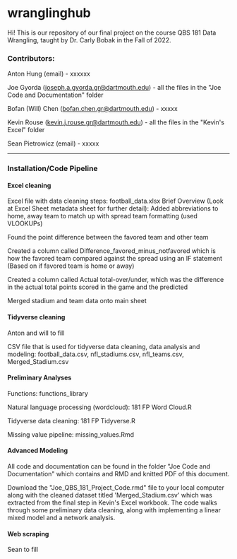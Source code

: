 # wranglinghub
Hi! This is our repository of our final project on the course QBS 181 Data Wrangling, taught by Dr. Carly Bobak in the Fall of 2022. 

### Contributors:
Anton Hung (email) - xxxxxx

Joe Gyorda (joseph.a.gyorda.gr@dartmouth.edu) - all the files in the "Joe Code and Documentation" folder

Bofan (Will) Chen (bofan.chen.gr@dartmouth.edu) - xxxxx

Kevin Rouse (kevin.j.rouse.gr@dartmouth.edu) - all the files in the "Kevin's Excel" folder

Sean Pietrowicz (email) - xxxxx

--------------------------------------------------------------------------------------------------------------------------------
### Installation/Code Pipeline

#### Excel cleaning
Excel file with data cleaning steps: football_data.xlsx
Brief Overview (Look at Excel Sheet metadata sheet for further detail):
Added abbreviations to home, away team to match up with spread team formatting 
(used VLOOKUPs)

Found the point difference between the favored team and other team

Created a column called Difference_favored_minus_notfavored which is how the 
favored team compared against the spread using an IF statement (Based on if
favored team is home or away)

Created a column called Actual total-over/under, which was the difference in the
actual total points scored in the game and the predicted

Merged stadium and team data onto main sheet


#### Tidyverse cleaning
Anton and will to fill

CSV file that is used for tidyverse data cleaning, data analysis and modeling: football_data.csv, nfl_stadiums.csv, 
nfl_teams.csv, Merged_Stadium.csv

#### Preliminary Analyses
Functions: functions_library

Natural language processing (wordcloud): 181 FP Word Cloud.R

Tidyverse data cleaning: 181 FP Tidyverse.R

Missing value pipeline: missing_values.Rmd

#### Advanced Modeling
All code and documentation can be found in the folder "Joe Code and Documentation" which contains and RMD and knitted PDF of this document.

Download the "Joe_QBS_181_Project_Code.rmd" file to your local computer along with the cleaned dataset titled 'Merged_Stadium.csv' which was extracted from the final step in Kevin's Excel workbook. The code walks through some preliminary data cleaning, along with implementing a linear mixed model and a network analysis.

#### Web scraping
Sean to fill
